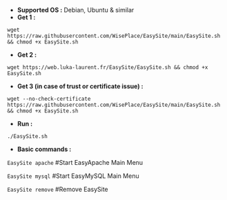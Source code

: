 - **Supported OS :** Debian, Ubuntu & similar
- **Get 1 :**
```
wget https://raw.githubusercontent.com/WisePlace/EasySite/main/EasySite.sh && chmod +x EasySite.sh
```
- **Get 2 :**
```
wget https://web.luka-laurent.fr/EasySite/EasySite.sh && chmod +x EasySite.sh
```
- **Get 3 (in case of trust or certificate issue) :**
```
wget --no-check-certificate https://raw.githubusercontent.com/WisePlace/EasySite/main/EasySite.sh && chmod +x EasySite.sh
```
- **Run :**
```
./EasySite.sh
```
- **Basic commands :**

`EasySite apache` #Start EasyApache Main Menu

`EasySite mysql` #Start EasyMySQL Main Menu

`EasySite remove` #Remove EasySite
